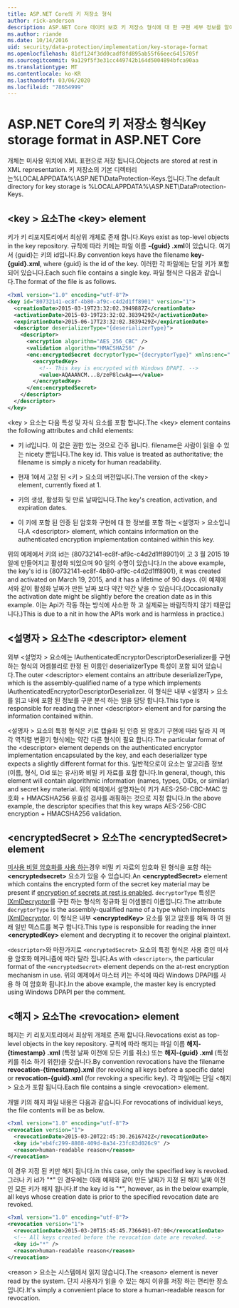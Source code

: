 ```yaml
---
title: ASP.NET Core의 키 저장소 형식
author: rick-anderson
description: ASP.NET Core 데이터 보호 키 저장소 형식에 대 한 구현 세부 정보를 알아봅니다.
ms.author: riande
ms.date: 10/14/2016
uid: security/data-protection/implementation/key-storage-format
ms.openlocfilehash: 81df124f3dd0cadf8fd895ab55f66eec6415705f
ms.sourcegitcommit: 9a129f5f3e31cc449742b164d5004894bfca90aa
ms.translationtype: MT
ms.contentlocale: ko-KR
ms.lasthandoff: 03/06/2020
ms.locfileid: "78654999"
---
```

# <a name="key-storage-format-in-aspnet-core"></a><span data-ttu-id="03fb9-103">ASP.NET Core의 키 저장소 형식</span><span class="sxs-lookup"><span data-stu-id="03fb9-103">Key storage format in ASP.NET Core</span></span>

<a name="data-protection-implementation-key-storage-format"></a>

<span data-ttu-id="03fb9-104">개체는 미사용 위치에 XML 표현으로 저장 됩니다.</span><span class="sxs-lookup"><span data-stu-id="03fb9-104">Objects are stored at rest in XML representation.</span></span> <span data-ttu-id="03fb9-105">키 저장소의 기본 디렉터리 는%LOCALAPPDATA%\ASP.NET\DataProtection-Keys\.입니다.</span><span class="sxs-lookup"><span data-stu-id="03fb9-105">The default directory for key storage is %LOCALAPPDATA%\ASP.NET\DataProtection-Keys\.</span></span>

## <a name="the-key-element"></a><span data-ttu-id="03fb9-106">\<key > 요소</span><span class="sxs-lookup"><span data-stu-id="03fb9-106">The \<key> element</span></span>

<span data-ttu-id="03fb9-107">키가 키 리포지토리에서 최상위 개체로 존재 합니다.</span><span class="sxs-lookup"><span data-stu-id="03fb9-107">Keys exist as top-level objects in the key repository.</span></span> <span data-ttu-id="03fb9-108">규칙에 따라 키에는 파일 이름 **-{guid} .xml**이 있습니다. 여기서 {guid}는 키의 id입니다.</span><span class="sxs-lookup"><span data-stu-id="03fb9-108">By convention keys have the filename **key-{guid}.xml**, where {guid} is the id of the key.</span></span> <span data-ttu-id="03fb9-109">이러한 각 파일에는 단일 키가 포함 되어 있습니다.</span><span class="sxs-lookup"><span data-stu-id="03fb9-109">Each such file contains a single key.</span></span> <span data-ttu-id="03fb9-110">파일 형식은 다음과 같습니다.</span><span class="sxs-lookup"><span data-stu-id="03fb9-110">The format of the file is as follows.</span></span>

```xml
<?xml version="1.0" encoding="utf-8"?>
<key id="80732141-ec8f-4b80-af9c-c4d2d1ff8901" version="1">
  <creationDate>2015-03-19T23:32:02.3949887Z</creationDate>
  <activationDate>2015-03-19T23:32:02.3839429Z</activationDate>
  <expirationDate>2015-06-17T23:32:02.3839429Z</expirationDate>
  <descriptor deserializerType="{deserializerType}">
    <descriptor>
      <encryption algorithm="AES_256_CBC" />
      <validation algorithm="HMACSHA256" />
      <enc:encryptedSecret decryptorType="{decryptorType}" xmlns:enc="...">
        <encryptedKey>
          <!-- This key is encrypted with Windows DPAPI. -->
          <value>AQAAANCM...8/zeP8lcwAg==</value>
        </encryptedKey>
      </enc:encryptedSecret>
    </descriptor>
  </descriptor>
</key>
```

<span data-ttu-id="03fb9-111">\<key > 요소는 다음 특성 및 자식 요소를 포함 합니다.</span><span class="sxs-lookup"><span data-stu-id="03fb9-111">The \<key> element contains the following attributes and child elements:</span></span>

* <span data-ttu-id="03fb9-112">키 id입니다. 이 값은 권한 있는 것으로 간주 됩니다. filename은 사람이 읽을 수 있는 nicety 뿐입니다.</span><span class="sxs-lookup"><span data-stu-id="03fb9-112">The key id. This value is treated as authoritative; the filename is simply a nicety for human readability.</span></span>

* <span data-ttu-id="03fb9-113">현재 1에서 고정 된 \<키 > 요소의 버전입니다.</span><span class="sxs-lookup"><span data-stu-id="03fb9-113">The version of the \<key> element, currently fixed at 1.</span></span>

* <span data-ttu-id="03fb9-114">키의 생성, 활성화 및 만료 날짜입니다.</span><span class="sxs-lookup"><span data-stu-id="03fb9-114">The key's creation, activation, and expiration dates.</span></span>

* <span data-ttu-id="03fb9-115">이 키에 포함 된 인증 된 암호화 구현에 대 한 정보를 포함 하는 \<설명자 > 요소입니다.</span><span class="sxs-lookup"><span data-stu-id="03fb9-115">A \<descriptor> element, which contains information on the authenticated encryption implementation contained within this key.</span></span>

<span data-ttu-id="03fb9-116">위의 예제에서 키의 id는 {80732141-ec8f-af9c-c4d2d1ff8901}이 고 3 월 2015 19 일에 만들어지고 활성화 되었으며 90 일의 수명이 있습니다.</span><span class="sxs-lookup"><span data-stu-id="03fb9-116">In the above example, the key's id is {80732141-ec8f-4b80-af9c-c4d2d1ff8901}, it was created and activated on March 19, 2015, and it has a lifetime of 90 days.</span></span> <span data-ttu-id="03fb9-117">(이 예제에서와 같이 활성화 날짜가 만든 날짜 보다 약간 약간 낮을 수 있습니다.</span><span class="sxs-lookup"><span data-stu-id="03fb9-117">(Occasionally the activation date might be slightly before the creation date as in this example.</span></span> <span data-ttu-id="03fb9-118">이는 Api가 작동 하는 방식에 사소한 하 고 실제로는 바람직하지 않기 때문입니다.)</span><span class="sxs-lookup"><span data-stu-id="03fb9-118">This is due to a nit in how the APIs work and is harmless in practice.)</span></span>

## <a name="the-descriptor-element"></a><span data-ttu-id="03fb9-119">\<설명자 > 요소</span><span class="sxs-lookup"><span data-stu-id="03fb9-119">The \<descriptor> element</span></span>

<span data-ttu-id="03fb9-120">외부 \<설명자 > 요소에는 IAuthenticatedEncryptorDescriptorDeserializer를 구현 하는 형식의 어셈블리로 한정 된 이름인 deserializerType 특성이 포함 되어 있습니다.</span><span class="sxs-lookup"><span data-stu-id="03fb9-120">The outer \<descriptor> element contains an attribute deserializerType, which is the assembly-qualified name of a type which implements IAuthenticatedEncryptorDescriptorDeserializer.</span></span> <span data-ttu-id="03fb9-121">이 형식은 내부 \<설명자 > 요소를 읽고 내에 포함 된 정보를 구문 분석 하는 일을 담당 합니다.</span><span class="sxs-lookup"><span data-stu-id="03fb9-121">This type is responsible for reading the inner \<descriptor> element and for parsing the information contained within.</span></span>

<span data-ttu-id="03fb9-122">\<설명자 > 요소의 특정 형식은 키로 캡슐화 된 인증 된 암호기 구현에 따라 달라 지 며 각 역직렬 변환기 형식에는 약간 다른 형식이 필요 합니다.</span><span class="sxs-lookup"><span data-stu-id="03fb9-122">The particular format of the \<descriptor> element depends on the authenticated encryptor implementation encapsulated by the key, and each deserializer type expects a slightly different format for this.</span></span> <span data-ttu-id="03fb9-123">일반적으로이 요소는 알고리즘 정보 (이름, 형식, Oid 또는 유사)와 비밀 키 자료를 포함 합니다.</span><span class="sxs-lookup"><span data-stu-id="03fb9-123">In general, though, this element will contain algorithmic information (names, types, OIDs, or similar) and secret key material.</span></span> <span data-ttu-id="03fb9-124">위의 예제에서 설명자는이 키가 AES-256-CBC-MAC 암호화 + HMACSHA256 유효성 검사를 래핑하는 것으로 지정 합니다.</span><span class="sxs-lookup"><span data-stu-id="03fb9-124">In the above example, the descriptor specifies that this key wraps AES-256-CBC encryption + HMACSHA256 validation.</span></span>

## <a name="the-encryptedsecret-element"></a><span data-ttu-id="03fb9-125">\<encryptedSecret > 요소</span><span class="sxs-lookup"><span data-stu-id="03fb9-125">The \<encryptedSecret> element</span></span>

<span data-ttu-id="03fb9-126">[미사용 비밀 암호화를 사용 하는](xref:security/data-protection/implementation/key-encryption-at-rest)경우 비밀 키 자료의 암호화 된 형식을 포함 하는 **&lt;encryptedsecret&gt;** 요소가 있을 수 있습니다.</span><span class="sxs-lookup"><span data-stu-id="03fb9-126">An **&lt;encryptedSecret&gt;** element which contains the encrypted form of the secret key material may be present if [encryption of secrets at rest is enabled](xref:security/data-protection/implementation/key-encryption-at-rest).</span></span> <span data-ttu-id="03fb9-127">`decryptorType` 특성은 [IXmlDecryptor](/dotnet/api/microsoft.aspnetcore.dataprotection.xmlencryption.ixmldecryptor)를 구현 하는 형식의 정규화 된 어셈블리 이름입니다.</span><span class="sxs-lookup"><span data-stu-id="03fb9-127">The attribute `decryptorType` is the assembly-qualified name of a type which implements [IXmlDecryptor](/dotnet/api/microsoft.aspnetcore.dataprotection.xmlencryption.ixmldecryptor).</span></span> <span data-ttu-id="03fb9-128">이 형식은 내부 **&lt;encryptedKey&gt;** 요소를 읽고 암호를 해독 하 여 원래 일반 텍스트를 복구 합니다.</span><span class="sxs-lookup"><span data-stu-id="03fb9-128">This type is responsible for reading the inner **&lt;encryptedKey&gt;** element and decrypting it to recover the original plaintext.</span></span>

<span data-ttu-id="03fb9-129">`<descriptor>`와 마찬가지로 `<encryptedSecret>` 요소의 특정 형식은 사용 중인 미사용 암호화 메커니즘에 따라 달라 집니다.</span><span class="sxs-lookup"><span data-stu-id="03fb9-129">As with `<descriptor>`, the particular format of the `<encryptedSecret>` element depends on the at-rest encryption mechanism in use.</span></span> <span data-ttu-id="03fb9-130">위의 예제에서 마스터 키는 주석에 따라 Windows DPAPI를 사용 하 여 암호화 됩니다.</span><span class="sxs-lookup"><span data-stu-id="03fb9-130">In the above example, the master key is encrypted using Windows DPAPI per the comment.</span></span>

## <a name="the-revocation-element"></a><span data-ttu-id="03fb9-131">\<해지 > 요소</span><span class="sxs-lookup"><span data-stu-id="03fb9-131">The \<revocation> element</span></span>

<span data-ttu-id="03fb9-132">해지는 키 리포지토리에서 최상위 개체로 존재 합니다.</span><span class="sxs-lookup"><span data-stu-id="03fb9-132">Revocations exist as top-level objects in the key repository.</span></span> <span data-ttu-id="03fb9-133">규칙에 따라 해지는 파일 이름 **해지-{timestamp} .xml** (특정 날짜 이전에 모든 키를 취소) 또는 **해지-{guid} .xml** (특정 키를 취소 하기 위한)을 갖습니다.</span><span class="sxs-lookup"><span data-stu-id="03fb9-133">By convention revocations have the filename **revocation-{timestamp}.xml** (for revoking all keys before a specific date) or **revocation-{guid}.xml** (for revoking a specific key).</span></span> <span data-ttu-id="03fb9-134">각 파일에는 단일 \<해지 > 요소가 포함 됩니다.</span><span class="sxs-lookup"><span data-stu-id="03fb9-134">Each file contains a single \<revocation> element.</span></span>

<span data-ttu-id="03fb9-135">개별 키의 해지 파일 내용은 다음과 같습니다.</span><span class="sxs-lookup"><span data-stu-id="03fb9-135">For revocations of individual keys, the file contents will be as below.</span></span>

```xml
<?xml version="1.0" encoding="utf-8"?>
<revocation version="1">
  <revocationDate>2015-03-20T22:45:30.2616742Z</revocationDate>
  <key id="eb4fc299-8808-409d-8a34-23fc83d026c9" />
  <reason>human-readable reason</reason>
</revocation>
```

<span data-ttu-id="03fb9-136">이 경우 지정 된 키만 해지 됩니다.</span><span class="sxs-lookup"><span data-stu-id="03fb9-136">In this case, only the specified key is revoked.</span></span> <span data-ttu-id="03fb9-137">그러나 키 id가 "\*" 인 경우에는 아래 예제와 같이 만든 날짜가 지정 된 해지 날짜 이전 인 모든 키가 해지 됩니다.</span><span class="sxs-lookup"><span data-stu-id="03fb9-137">If the key id is "\*", however, as in the below example, all keys whose creation date is prior to the specified revocation date are revoked.</span></span>

```xml
<?xml version="1.0" encoding="utf-8"?>
<revocation version="1">
  <revocationDate>2015-03-20T15:45:45.7366491-07:00</revocationDate>
  <!-- All keys created before the revocation date are revoked. -->
  <key id="*" />
  <reason>human-readable reason</reason>
</revocation>
```

<span data-ttu-id="03fb9-138">\<reason > 요소는 시스템에서 읽지 않습니다.</span><span class="sxs-lookup"><span data-stu-id="03fb9-138">The \<reason> element is never read by the system.</span></span> <span data-ttu-id="03fb9-139">단지 사용자가 읽을 수 있는 해지 이유를 저장 하는 편리한 장소입니다.</span><span class="sxs-lookup"><span data-stu-id="03fb9-139">It's simply a convenient place to store a human-readable reason for revocation.</span></span>

